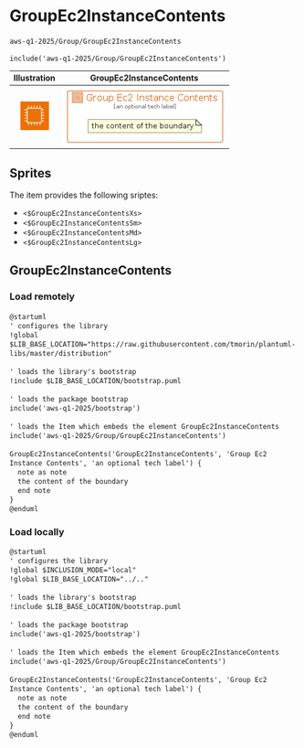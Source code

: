# GroupEc2InstanceContents


```text
aws-q1-2025/Group/GroupEc2InstanceContents
```

```text
include('aws-q1-2025/Group/GroupEc2InstanceContents')
```



| Illustration | GroupEc2InstanceContents |
| :---: | :---: |
| ![illustration for Illustration](../../aws-q1-2025/Resource/GroupIcons/Ec2InstanceContents.png) | ![illustration for GroupEc2InstanceContents](../../aws-q1-2025/Group/GroupEc2InstanceContents.Local.png) |



## Sprites
The item provides the following sriptes:

- `<$GroupEc2InstanceContentsXs>`
- `<$GroupEc2InstanceContentsSm>`
- `<$GroupEc2InstanceContentsMd>`
- `<$GroupEc2InstanceContentsLg>`





## GroupEc2InstanceContents

### Load remotely
```plantuml
@startuml
' configures the library
!global $LIB_BASE_LOCATION="https://raw.githubusercontent.com/tmorin/plantuml-libs/master/distribution"

' loads the library's bootstrap
!include $LIB_BASE_LOCATION/bootstrap.puml

' loads the package bootstrap
include('aws-q1-2025/bootstrap')

' loads the Item which embeds the element GroupEc2InstanceContents
include('aws-q1-2025/Group/GroupEc2InstanceContents')

GroupEc2InstanceContents('GroupEc2InstanceContents', 'Group Ec2 Instance Contents', 'an optional tech label') {
  note as note
  the content of the boundary
  end note
}
@enduml
```

### Load locally
```plantuml
@startuml
' configures the library
!global $INCLUSION_MODE="local"
!global $LIB_BASE_LOCATION="../.."

' loads the library's bootstrap
!include $LIB_BASE_LOCATION/bootstrap.puml

' loads the package bootstrap
include('aws-q1-2025/bootstrap')

' loads the Item which embeds the element GroupEc2InstanceContents
include('aws-q1-2025/Group/GroupEc2InstanceContents')

GroupEc2InstanceContents('GroupEc2InstanceContents', 'Group Ec2 Instance Contents', 'an optional tech label') {
  note as note
  the content of the boundary
  end note
}
@enduml
```

